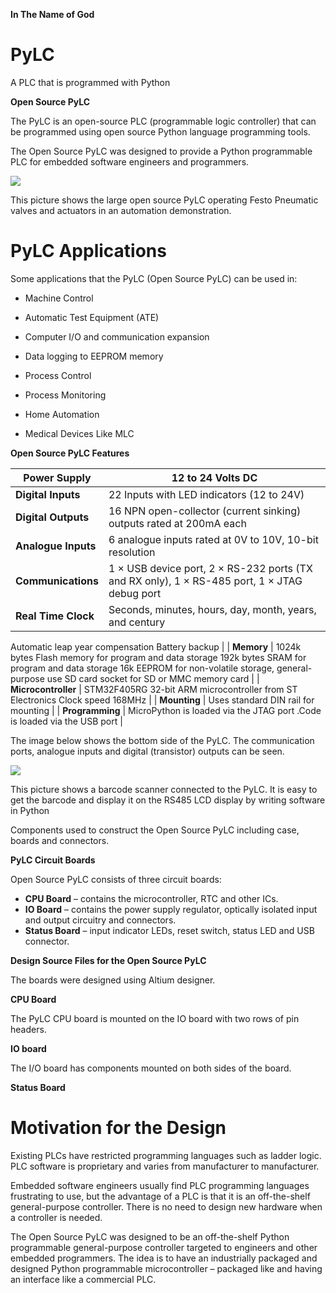 **In The Name of God**
# PyLC
A PLC that is programmed with Python

**Open Source PyLC**

The PyLC is an open-source PLC (programmable logic controller) that can be programmed using open source Python language programming tools.

The Open Source PyLC was designed to provide a Python programmable PLC for embedded software engineers and programmers.

![](RackMultipart20200517-4-1pewsf9_html_c6e562918a0dac93.jpg)

This picture shows the large open source PyLC operating Festo Pneumatic valves and actuators in an automation demonstration.

# **PyLC Applications**

Some applications that the PyLC (Open Source PyLC) can be used in:

- Machine Control

- Automatic Test Equipment (ATE)

- Computer I/O and communication expansion

- Data logging to EEPROM memory

- Process Control

- Process Monitoring

- Home Automation
- Medical Devices Like MLC

**Open Source PyLC Features**

| **Power Supply** | 12 to 24 Volts DC |
| --- | --- |
| **Digital Inputs** | 22 Inputs with LED indicators (12 to 24V) |
| **Digital Outputs** | 16 NPN open-collector (current sinking) outputs rated at 200mA each |
| **Analogue Inputs** | 6 analogue inputs rated at 0V to 10V, 10-bit resolution |
| **Communications** | 1 × USB device port, 2 × RS-232 ports (TX and RX only), 1 × RS-485 port, 1 × JTAG debug port |
| **Real Time Clock** | Seconds, minutes, hours, day, month, years, and century
 Automatic leap year compensation
 Battery backup |
| **Memory** | 1024k bytes Flash memory for program and data storage
 192k bytes SRAM for program and data storage
 16k EEPROM for non-volatile storage, general-purpose use
 SD card socket for SD or MMC memory card |
| **Microcontroller** | STM32F405RG 32-bit ARM microcontroller from ST Electronics
 Clock speed 168MHz |
| **Mounting** | Uses standard DIN rail for mounting |
| **Programming** | MicroPython is loaded via the JTAG port .Code is loaded via the USB port |

The image below shows the bottom side of the PyLC. The communication ports, analogue inputs and digital (transistor) outputs can be seen.

![](RackMultipart20200517-4-1pewsf9_html_cebde8e7bfc06fae.jpg)

This picture shows a barcode scanner connected to the PyLC. It is easy to get the barcode and display it on the RS485 LCD display by writing software in Python

Components used to construct the Open Source PyLC including case, boards and connectors.

**PyLC Circuit Boards**

Open Source PyLC consists of three circuit boards:

- **CPU Board** – contains the microcontroller, RTC and other ICs.
- **IO Board** – contains the power supply regulator, optically isolated input and output circuitry and connectors.
- **Status Board** – input indicator LEDs, reset switch, status LED and USB connector.

**Design Source Files for the Open Source PyLC**

The boards were designed using Altium designer.

**CPU Board**

The PyLC CPU board is mounted on the IO board with two rows of pin headers.

**IO board**

The I/O board has components mounted on both sides of the board.

**Status Board**


# **Motivation for the Design**

Existing PLCs have restricted programming languages such as ladder logic. PLC software is proprietary and varies from manufacturer to manufacturer.

Embedded software engineers usually find PLC programming languages frustrating to use, but the advantage of a PLC is that it is an off-the-shelf general-purpose controller. There is no need to design new hardware when a controller is needed.

The Open Source PyLC was designed to be an off-the-shelf Python programmable general-purpose controller targeted to engineers and other embedded programmers. The idea is to have an industrially packaged and designed Python programmable microcontroller – packaged like and having an interface like a commercial PLC.
